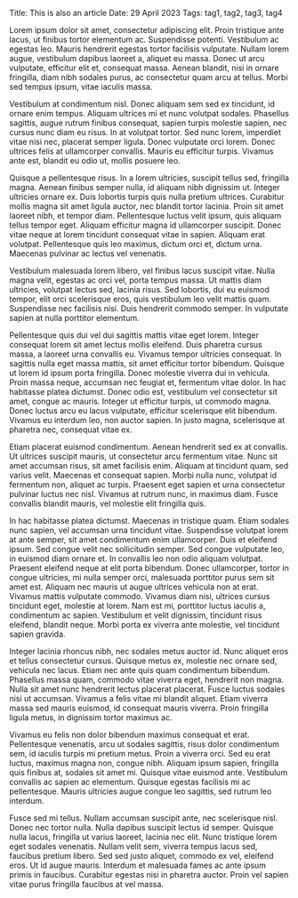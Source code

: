 Title: This is also an article
Date: 29 April 2023
Tags: tag1, tag2, tag3, tag4

Lorem ipsum dolor sit amet, consectetur adipiscing elit. Proin tristique ante lacus, ut finibus tortor elementum ac. Suspendisse potenti. Vestibulum ac egestas leo. Mauris hendrerit egestas tortor facilisis vulputate. Nullam lorem augue, vestibulum dapibus laoreet a, aliquet eu massa. Donec ut arcu vulputate, efficitur elit et, consequat massa. Aenean blandit, nisi in ornare fringilla, diam nibh sodales purus, ac consectetur quam arcu at tellus. Morbi sed tempus ipsum, vitae iaculis massa.

Vestibulum at condimentum nisl. Donec aliquam sem sed ex tincidunt, id ornare enim tempus. Aliquam ultrices mi et nunc volutpat sodales. Phasellus sagittis, augue rutrum finibus consequat, sapien turpis molestie sapien, nec cursus nunc diam eu risus. In at volutpat tortor. Sed nunc lorem, imperdiet vitae nisi nec, placerat semper ligula. Donec vulputate orci lorem. Donec ultrices felis at ullamcorper convallis. Mauris eu efficitur turpis. Vivamus ante est, blandit eu odio ut, mollis posuere leo.

Quisque a pellentesque risus. In a lorem ultricies, suscipit tellus sed, fringilla magna. Aenean finibus semper nulla, id aliquam nibh dignissim ut. Integer ultricies ornare ex. Duis lobortis turpis quis nulla pretium ultrices. Curabitur mollis magna sit amet ligula auctor, nec blandit tortor lacinia. Proin sit amet laoreet nibh, et tempor diam. Pellentesque luctus velit ipsum, quis aliquam tellus tempor eget. Aliquam efficitur magna id ullamcorper suscipit. Donec vitae neque at lorem tincidunt consequat vitae in sapien. Aliquam erat volutpat. Pellentesque quis leo maximus, dictum orci et, dictum urna. Maecenas pulvinar ac lectus vel venenatis.

Vestibulum malesuada lorem libero, vel finibus lacus suscipit vitae. Nulla magna velit, egestas ac orci vel, porta tempus massa. Ut mattis diam ultricies, volutpat lectus sed, lacinia risus. Sed lobortis, dui eu euismod tempor, elit orci scelerisque eros, quis vestibulum leo velit mattis quam. Suspendisse nec facilisis nisi. Duis hendrerit commodo semper. In vulputate sapien at nulla porttitor elementum.

Pellentesque quis dui vel dui sagittis mattis vitae eget lorem. Integer consequat lorem sit amet lectus mollis eleifend. Duis pharetra cursus massa, a laoreet urna convallis eu. Vivamus tempor ultricies consequat. In sagittis nulla eget massa mattis, sit amet efficitur tortor bibendum. Quisque ut lorem id ipsum porta fringilla. Donec molestie viverra dui in vehicula. Proin massa neque, accumsan nec feugiat et, fermentum vitae dolor. In hac habitasse platea dictumst. Donec odio est, vestibulum vel consectetur sit amet, congue ac mauris. Integer ut efficitur turpis, ut commodo magna. Donec luctus arcu eu lacus vulputate, efficitur scelerisque elit bibendum. Vivamus eu interdum leo, non auctor sapien. In justo magna, scelerisque at pharetra nec, consequat vitae ex.

Etiam placerat euismod condimentum. Aenean hendrerit sed ex at convallis. Ut ultrices suscipit mauris, ut consectetur arcu fermentum vitae. Nunc sit amet accumsan risus, sit amet facilisis enim. Aliquam at tincidunt quam, sed varius velit. Maecenas et consequat sapien. Morbi nulla nunc, volutpat id fermentum non, aliquet ac turpis. Praesent eget sapien et urna consectetur pulvinar luctus nec nisl. Vivamus at rutrum nunc, in maximus diam. Fusce convallis blandit mauris, vel molestie elit fringilla quis.

In hac habitasse platea dictumst. Maecenas in tristique quam. Etiam sodales nunc sapien, vel accumsan urna tincidunt vitae. Suspendisse volutpat lorem at ante semper, sit amet condimentum enim ullamcorper. Duis et eleifend ipsum. Sed congue velit nec sollicitudin semper. Sed congue vulputate leo, in euismod diam ornare et. In convallis leo non odio aliquam volutpat. Praesent eleifend neque at elit porta bibendum. Donec ullamcorper, tortor in congue ultricies, mi nulla semper orci, malesuada porttitor purus sem sit amet est. Aliquam nec mauris ut augue ultrices vehicula non at erat. Vivamus mattis vulputate commodo. Vivamus diam nisi, ultrices cursus tincidunt eget, molestie at lorem. Nam est mi, porttitor luctus iaculis a, condimentum ac sapien. Vestibulum et velit dignissim, tincidunt risus eleifend, blandit neque. Morbi porta ex viverra ante molestie, vel tincidunt sapien gravida.

Integer lacinia rhoncus nibh, nec sodales metus auctor id. Nunc aliquet eros et tellus consectetur cursus. Quisque metus ex, molestie nec ornare sed, vehicula nec lacus. Etiam nec ante quis quam condimentum bibendum. Phasellus massa quam, commodo vitae viverra eget, hendrerit non magna. Nulla sit amet nunc hendrerit lectus placerat placerat. Fusce luctus sodales nisi ut accumsan. Vivamus a felis vitae mi blandit aliquet. Etiam viverra massa sed mauris euismod, id consequat mauris viverra. Proin fringilla ligula metus, in dignissim tortor maximus ac.

Vivamus eu felis non dolor bibendum maximus consequat et erat. Pellentesque venenatis, arcu ut sodales sagittis, risus dolor condimentum sem, id iaculis turpis mi pretium metus. Proin a viverra orci. Sed eu erat luctus, maximus magna non, congue nibh. Aliquam ipsum sapien, fringilla quis finibus at, sodales sit amet mi. Quisque vitae euismod ante. Vestibulum convallis ac sapien ac elementum. Quisque egestas facilisis mi ac pellentesque. Mauris ultricies augue congue leo sagittis, sed rutrum leo interdum.

Fusce sed mi tellus. Nullam accumsan suscipit ante, nec scelerisque nisl. Donec nec tortor nulla. Nulla dapibus suscipit lectus id semper. Quisque nulla lacus, fringilla ut varius laoreet, lacinia nec elit. Nunc tristique lorem eget sodales venenatis. Nullam velit sem, viverra tempus lacus sed, faucibus pretium libero. Sed sed justo aliquet, commodo ex vel, eleifend eros. Ut id augue mauris. Interdum et malesuada fames ac ante ipsum primis in faucibus. Curabitur egestas nisi in pharetra auctor. Proin vel sapien vitae purus fringilla faucibus at vel massa.

